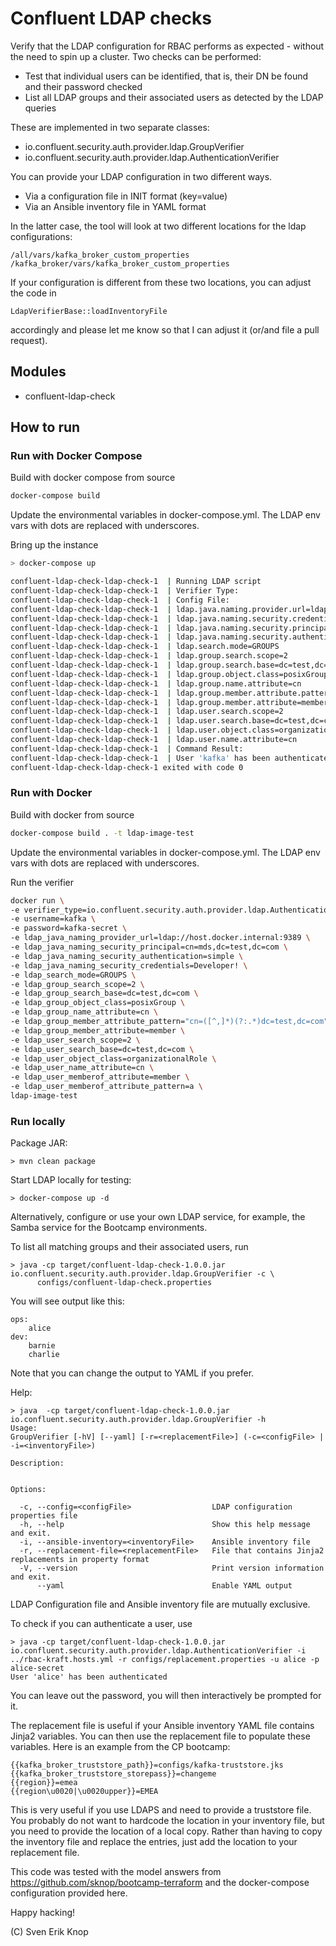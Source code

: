 # Confluent LDAP checks

Verify that the LDAP configuration for RBAC performs as expected - without the need to spin up a cluster.
Two checks can be performed:

- Test that individual users can be identified, that is, their DN be found and their password checked
- List all LDAP groups and their associated users as detected by the LDAP queries

These are implemented in two separate classes:

- io.confluent.security.auth.provider.ldap.GroupVerifier
- io.confluent.security.auth.provider.ldap.AuthenticationVerifier

You can provide your LDAP configuration in two different ways. 

- Via a configuration file in INIT format (key=value)
- Via an Ansible inventory file in YAML format

In the latter case, the tool will look at two different locations for the ldap configurations:

    /all/vars/kafka_broker_custom_properties
    /kafka_broker/vars/kafka_broker_custom_properties

If your configuration is different from these two locations, you can adjust the code in

    LdapVerifierBase::loadInventoryFile

accordingly and please let me know so that I can adjust it (or/and file a pull request).

## Modules

- confluent-ldap-check

## How to run

### Run with Docker Compose

Build with docker compose from source

```sh
docker-compose build
```

Update the environmental variables in docker-compose.yml. The LDAP env vars with dots are replaced with underscores.

Bring up the instance

```sh
> docker-compose up

confluent-ldap-check-ldap-check-1  | Running LDAP script
confluent-ldap-check-ldap-check-1  | Verifier Type: 
confluent-ldap-check-ldap-check-1  | Config File:
confluent-ldap-check-ldap-check-1  | ldap.java.naming.provider.url=ldap://host.docker.internal:9389
confluent-ldap-check-ldap-check-1  | ldap.java.naming.security.credentials=Developer!
confluent-ldap-check-ldap-check-1  | ldap.java.naming.security.principal=cn=mds,dc=test,dc=com
confluent-ldap-check-ldap-check-1  | ldap.java.naming.security.authentication=simple
confluent-ldap-check-ldap-check-1  | ldap.search.mode=GROUPS
confluent-ldap-check-ldap-check-1  | ldap.group.search.scope=2
confluent-ldap-check-ldap-check-1  | ldap.group.search.base=dc=test,dc=com
confluent-ldap-check-ldap-check-1  | ldap.group.object.class=posixGroup
confluent-ldap-check-ldap-check-1  | ldap.group.name.attribute=cn
confluent-ldap-check-ldap-check-1  | ldap.group.member.attribute.pattern=cn=([^,]*)(?:.*)dc=test,dc=com
confluent-ldap-check-ldap-check-1  | ldap.group.member.attribute=member
confluent-ldap-check-ldap-check-1  | ldap.user.search.scope=2
confluent-ldap-check-ldap-check-1  | ldap.user.search.base=dc=test,dc=com
confluent-ldap-check-ldap-check-1  | ldap.user.object.class=organizationalRole
confluent-ldap-check-ldap-check-1  | ldap.user.name.attribute=cn
confluent-ldap-check-ldap-check-1  | Command Result:
confluent-ldap-check-ldap-check-1  | User 'kafka' has been authenticated
confluent-ldap-check-ldap-check-1 exited with code 0
```

### Run with Docker

Build with docker from source

```sh
docker-compose build . -t ldap-image-test
```

Update the environmental variables in docker-compose.yml. The LDAP env vars with dots are replaced with underscores.

Run the verifier

```sh
docker run \
-e verifier_type=io.confluent.security.auth.provider.ldap.AuthenticationVerifier \
-e username=kafka \
-e password=kafka-secret \
-e ldap_java_naming_provider_url=ldap://host.docker.internal:9389 \
-e ldap_java_naming_security_principal=cn=mds,dc=test,dc=com \
-e ldap_java_naming_security_authentication=simple \
-e ldap_java_naming_security_credentials=Developer! \
-e ldap_search_mode=GROUPS \
-e ldap_group_search_scope=2 \
-e ldap_group_search_base=dc=test,dc=com \
-e ldap_group_object_class=posixGroup \
-e ldap_group_name_attribute=cn \
-e ldap_group_member_attribute_pattern="cn=([^,]*)(?:.*)dc=test,dc=com" \
-e ldap_group_member_attribute=member \
-e ldap_user_search_scope=2 \
-e ldap_user_search_base=dc=test,dc=com \
-e ldap_user_object_class=organizationalRole \
-e ldap_user_name_attribute=cn \
-e ldap_user_memberof_attribute=member \
-e ldap_user_memberof_attribute_pattern=a \
ldap-image-test
```

### Run locally

Package JAR:

```shell
> mvn clean package
```


Start LDAP locally for testing:

```shell
> docker-compose up -d
```

Alternatively, configure or use your own LDAP service, for example, the Samba service for the Bootcamp environments.

To list all matching groups and their associated users, run

```shell
> java -cp target/confluent-ldap-check-1.0.0.jar io.confluent.security.auth.provider.ldap.GroupVerifier -c \
      configs/confluent-ldap-check.properties
```

You will see output like this:
```shell
ops:
	alice
dev:
	barnie
	charlie
```

Note that you can change the output to YAML if you prefer.

Help:

```shell
> java  -cp target/confluent-ldap-check-1.0.0.jar io.confluent.security.auth.provider.ldap.GroupVerifier -h
Usage:
GroupVerifier [-hV] [--yaml] [-r=<replacementFile>] (-c=<configFile> | -i=<inventoryFile>)

Description:


Options:

  -c, --config=<configFile>                  LDAP configuration properties file
  -h, --help                                 Show this help message and exit.
  -i, --ansible-inventory=<inventoryFile>    Ansible inventory file
  -r, --replacement-file=<replacementFile>   File that contains Jinja2 replacements in property format
  -V, --version                              Print version information and exit.
      --yaml                                 Enable YAML output

```

LDAP Configuration file and Ansible inventory file are mutually exclusive.

To check if you can authenticate a user, use 

```shell
> java -cp target/confluent-ldap-check-1.0.0.jar  io.confluent.security.auth.provider.ldap.AuthenticationVerifier -i  ../rbac-kraft.hosts.yml -r configs/replacement.properties -u alice -p alice-secret
User 'alice' has been authenticated
```

You can leave out the password, you will then interactively be prompted for it.

The replacement file is useful if your Ansible inventory YAML file contains Jinja2 variables. 
You can then use the replacement file to populate these variables. Here is an example from the CP bootcamp:

```shell
{{kafka_broker_truststore_path}}=configs/kafka-truststore.jks
{{kafka_broker_truststore_storepass}}=changeme
{{region}}=emea
{{region\u0020|\u0020upper}}=EMEA
```

This is very useful if you use LDAPS and need to provide a truststore file. 
You probably do not want to hardcode the location in your inventory file, but you need to provide the location of
a local copy. Rather than having to copy the inventory file and replace the entries, just add the location
to your replacement file.

This code was tested with the model answers from https://github.com/sknop/bootcamp-terraform and the docker-compose configuration provided here.

Happy hacking!

(C) Sven Erik Knop

